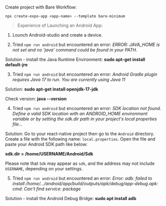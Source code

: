 Create project with Bare Workflow:

```
npx create-expo-app <app-name> --template bare-minimum
```

> Experience of Launching an Android App:

1. Lounch Android-studio and create a device.

2. Tried `npm run android` but encountered an error: <i> ERROR: JAVA_HOME is not set and no 'java' command could be found in your PATH.</i>

Solution - install the Java Runtime Environment: <b>sudo apt-get install default-jre</b>

3. Tried `npm run android` but encountered an error: <i>Android Gradle plugin requires Java 17 to run. You are currently using Java 11</i>

Solution: <b>sudo apt-get install openjdk-17-jdk</b>

Check version: <b>java --version</b>

4. Tried `npm run android` but encountered an error: <i>SDK location not found. Define a valid SDK location with an ANDROID_HOME environment variable or by setting the sdk.dir path in your project's local properties file...</i>

Solution: Go to your react-native project then go to the `Android` directory. Create a file with the following name: `local.properties`. Open the file and paste your Android SDK path like below:

<b>sdk.dir = /home/USERNAME/Android/Sdk</b>

Please note that `Sdk` may appear as `sdk`, and the address may not include `USERNAME`, depending on your settings.

5. Tried `npm run android` but encountered an error: <i>Error: adb: failed to install /home/.../android/app/build/outputs/apk/debug/app-debug.apk: cmd: Can't find service: package</i>

Solution - install the Android Debug Bridge: <b>sudo apt install adb</b>

